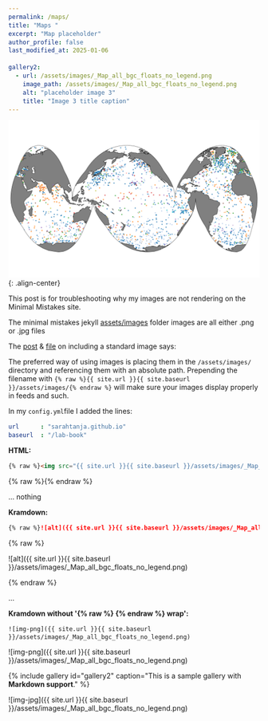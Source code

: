 ```yaml
---
permalink: /maps/
title: "Maps "
excerpt: "Map placeholder"
author_profile: false
last_modified_at: 2025-01-06

gallery2:
  - url: /assets/images/_Map_all_bgc_floats_no_legend.png
    image_path: /assets/images/_Map_all_bgc_floats_no_legend.png
    alt: "placeholder image 3"
    title: "Image 3 title caption"
---
```


![image-center](/assets/images/_Map_all_bgc_floats_no_legend.png){: .align-center}

This post is for troubleshooting why my images are not rendering on the Minimal Mistakes site. 

The minimal mistakes jekyll [assets/images](https://github.com/mmistakes/minimal-mistakes/tree/master/docs/assets/images) folder images are all either .png or .jpg files

The [post](https://mmistakes.github.io/minimal-mistakes/post%20formats/post-image-standard/) & [file](https://github.com/mmistakes/minimal-mistakes/blob/master/docs/_posts/2010-08-05-post-image-standard.md) on including a standard image says:

The preferred way of using images is placing them in the `/assets/images/` directory and referencing them with an absolute path. Prepending the filename with `{% raw %}{{ site.url }}{{ site.baseurl }}/assets/images/{% endraw %}` will make sure your images display properly in feeds and such.

In my `config.yml`file I added the lines:

```yml
url		 : "sarahtanja.github.io"
baseurl	 : "/lab-book"
```



**HTML:**

```html
{% raw %}<img src="{{ site.url }}{{ site.baseurl }}/assets/images/_Map_all_bgc_floats_no_legend.png" alt="">{% endraw %}
```
{% raw %}<img src="{{ site.url }}{{ site.baseurl }}/assets/images/_Map_all_bgc_floats_no_legend.png" alt="">{% endraw %}

... nothing 

**Kramdown:**

```markdown
{% raw %}![alt]({{ site.url }}{{ site.baseurl }}/assets/images/_Map_all_bgc_floats_no_legend.png){% endraw %}
```
{% raw %}

![alt]({{ site.url }}{{ site.baseurl }}/assets/images/_Map_all_bgc_floats_no_legend.png)

{% endraw %}

... 

**Kramdown without '{% raw %} {% endraw %} wrap':**

```kramdown
![img-png]({{ site.url }}{{ site.baseurl }}/assets/images/_Map_all_bgc_floats_no_legend.png)
```

![img-png]({{ site.url }}{{ site.baseurl }}/assets/images/_Map_all_bgc_floats_no_legend.png)

{% include gallery id="gallery2"  caption="This is a sample gallery with **Markdown support**." %}

![img-jpg]({{ site.url }}{{ site.baseurl }}/assets/images/_Map_all_bgc_floats_no_legend.png)
